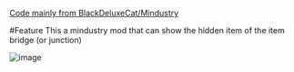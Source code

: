 [Code mainly from BlackDeluxeCat/Mindustry](https://github.com/BlackDeluxeCat/Mindustry)

#Feature
This a mindustry mod that can show the hidden item of the item bridge (or junction)

![image](https://raw.githubusercontent.com/rlzzj/ItemBridgeX/master/.github/images/image.png)